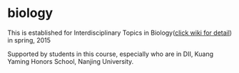 # biology
This is established for Interdisciplinary Topics in Biology([click wiki  for detail](https://github.com/taoleechem/biology/wiki)) in spring, 2015

Supported by students in this course, especially who are in DII, Kuang Yaming Honors School, Nanjing University.

